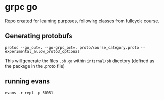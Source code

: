 # grpc go

Repo created for learning purposes, following classes from fullcycle course.


## Generating protobufs

`protoc --go_out=. --go-grpc_out=. proto/course_category.proto --experimental_allow_proto3_optional`


This will generate the files `.pb.go` within `internal/pb` directory (defined as the package in the .proto file)



## running evans

`evans -r repl -p 50051`
